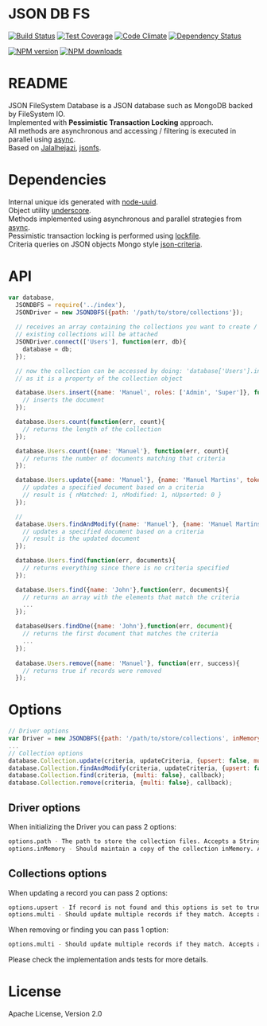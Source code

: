 # JSON DB FS

[![Build Status](https://travis-ci.org/mcmartins/jsondbfs.svg)](https://travis-ci.org/mcmartins/jsondbfs)
[![Test Coverage](https://codeclimate.com/github/mcmartins/jsondbfs/badges/coverage.svg)](https://codeclimate.com/github/mcmartins/jsondbfs/coverage)
[![Code Climate](https://codeclimate.com/github/mcmartins/jsondbfs/badges/gpa.svg)](https://codeclimate.com/github/mcmartins/jsondbfs)
[![Dependency Status](https://gemnasium.com/mcmartins/jsondbfs.png)](https://gemnasium.com/mcmartins/jsondbfs)

[![NPM version](http://img.shields.io/npm/v/jsondbfs.svg?style=flat)](https://www.npmjs.com/package/jsondbfs)
[![NPM downloads](http://img.shields.io/npm/dm/jsondbfs.svg?style=flat)](https://www.npmjs.com/package/jsondbfs)

# README

JSON FileSystem Database is a JSON database such as MongoDB backed by FileSystem IO.<br/>
Implemented with **Pessimistic Transaction Locking** approach.<br/>
All methods are asynchronous and accessing / filtering is executed in parallel using [async](https://github.com/caolan/async).<br/>
Based on [Jalalhejazi](https://github.com/Jalalhejazi), [jsonfs](https://github.com/Jalalhejazi/jsonfs).

# Dependencies

Internal unique ids generated with [node-uuid](https://github.com/broofa/node-uuid).<br/>
Object utility [underscore](https://github.com/jashkenas/underscore).<br/>
Methods implemented using asynchronous and parallel strategies from [async](https://github.com/caolan/async).<br/>
Pessimistic transaction locking is performed using [lockfile](https://github.com/npm/lockfile).<br/>
Criteria queries on JSON objects Mongo style [json-criteria](https://github.com/mirek/node-json-criteria).

# API

```javascript
var database,
  JSONDBFS = require('../index'),
  JSONDriver = new JSONDBFS({path: '/path/to/store/collections'});
  
  // receives an array containing the collections you want to create / use ['Users', 'Others']
  // existing collections will be attached
  JSONDriver.connect(['Users'], function(err, db){
    database = db;
  });

  // now the collection can be accessed by doing: 'database['Users'].insert' or 'database.Users.insert'
  // as it is a property of the collection object

  database.Users.insert({name: 'Manuel', roles: ['Admin', 'Super']}, function(err){
    // inserts the document
  });

  database.Users.count(function(err, count){
    // returns the length of the collection
  });

  database.Users.count({name: 'Manuel'}, function(err, count){
    // returns the number of documents matching that criteria
  });

  database.Users.update({name: 'Manuel'}, {name: 'Manuel Martins', token: 'xsf32S123ss'}, function(err, result){
    // updates a specified document based on a criteria
    // result is { nMatched: 1, nModified: 1, nUpserted: 0 }
  });

  //
  database.Users.findAndModify({name: 'Manuel'}, {name: 'Manuel Martins', token: 'xsf32S123ss'}, function(err, result){
    // updates a specified document based on a criteria
    // result is the updated document
  });

  database.Users.find(function(err, documents){
    // returns everything since there is no criteria specified
  });

  database.Users.find({name: 'John'},function(err, documents){
    // returns an array with the elements that match the criteria
    ...
  });

  databaseUsers.findOne({name: 'John'},function(err, document){
    // returns the first document that matches the criteria
    ...
  });
  
  database.Users.remove({name: 'Manuel'}, function(err, success){
    // returns true if records were removed
  });
```

# Options

```javascript
// Driver options
var Driver = new JSONDBFS({path: '/path/to/store/collections', inMemory: true});
...
// Collection options
database.Collection.update(criteria, updateCriteria, {upsert: false, multi: true}, callback);
database.Collection.findAndModify(criteria, updateCriteria, {upsert: false, multi: true}, callback);
database.Collection.find(criteria, {multi: false}, callback);
database.Collection.remove(criteria, {multi: false}, callback);
```

## Driver options

When initializing the Driver you can pass 2 options:<br/>
```bash
options.path - The path to store the collection files. Accepts a String. Defaults to '/tmp/'.
options.inMemory - Should maintain a copy of the collection inMemory. Accepts a boolean 'true' or 'false'. Defaults to 'false'. **Not Implemented**.
```

## Collections options

When updating a record you can pass 2 options:<br/>
```bash
options.upsert - If record is not found and this options is set to true, a new record will be created. Accepts a boolean 'true' or 'false'. Defaults to 'false'.<br/>
options.multi - Should update multiple records if they match. Accepts a boolean 'true' or 'false'. Defaults to 'true'.
```

When removing or finding you can pass 1 option:<br/>
```bash
options.multi - Should update multiple records if they match. Accepts a boolean 'true' or 'false'. Defaults to 'true'.
```

Please check the implementation ands tests for more details.

# License

Apache License, Version 2.0
